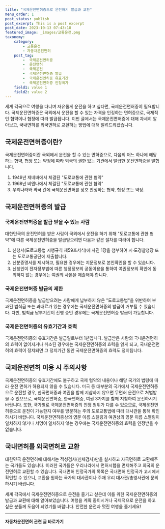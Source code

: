 ```yaml
---
title: "국제운전면허증으로 운전하기 발급과 교환"
menu_order: 1
post_status: publish
post_excerpt: This is a post excerpt
post_date: 2023-10-13 07:43:18
featured_image: _images/교통운전.png
taxonomy:
    category:
        - 교통운전
        - 자동차운전면허
    post_tag:
        -  국제운전면허증
        -  운전면허
        -  국제운전
        -  국제운전면허증 발급
        -  국제운전면허증 유효기간
        -  국제운전면허증 인정국가
    field1: value 1
    field2: value 2
---
```




세계 각국으로 여행을 다니며 자유롭게 운전을 하고 싶다면, 국제운전면허증이 필요합니다. 국제운전면허증은 국외에서 운전을 할 수 있는 자격을 인정하는 면허증으로, 국제적인 협약이나 협정에 따라 발급됩니다. 이번 글에서는 국제운전면허증에 대해 자세히 알아보고, 국내면허를 외국면허로 교환하는 방법에 대해 알려드리겠습니다.

## 국제운전면허증이란?

국제운전면허증이란 국외에서 운전을 할 수 있는 면허증으로, 다음의 어느 하나에 해당하는 협약, 협정 또는 약정에 따라 외국의 권한 있는 기관에서 발급한 운전면허증을 말합니다.

1. 1949년 제네바에서 체결된 "도로교통에 관한 협약"
2. 1968년 비엔나에서 체결된 "도로교통에 관한 협약"
3. 우리나라와 외국 간에 국제운전면허를 상호 인정하는 협약, 협정 또는 약정.

## 국제운전면허증의 발급

### 국제운전면허증을 발급 받을 수 있는 사람

대한민국의 운전면허를 받은 사람이 국외에서 운전을 하기 위해 "도로교통에 관한 협약"에 따른 국제운전면허증을 발급받으려면 다음과 같은 절차를 따라야 합니다.

1. 신청서(도로교통법 시행규칙 제59호서식)에 사진 1장을 첨부하여 시·도경찰청장 또는 도로교통공단에 제출합니다.
2. 신분증명서를 제시하고, 필요한 경우에는 지문정보로 본인확인을 할 수 있습니다.
3. 신청인이 전자정부법에 따른 행정정보의 공동이용을 통하여 여권정보의 확인에 동의하지 않는 경우에는 여권의 사본을 제출해야 합니다.

### 국제운전면허증 발급의 제한

국제운전면허증을 발급받으려는 사람에게 납부하지 않은 "도로교통법"을 위반하여 부과된 범칙금 또는 과태료가 있는 경우에는 국제운전면허증의 발급이 거부될 수 있습니다. 다만, 범칙금 납부기간이 진행 중인 경우에는 국제운전면허증 발급이 가능합니다.

### 국제운전면허증의 유효기간과 효력

국제운전면허증의 유효기간은 발급일로부터 1년입니다. 발급받은 사람의 국내운전면허의 효력이 없어지거나 취소된 경우에는 국제운전면허증의 효력을 잃게 되고, 국내운전면허의 효력이 정지되면 그 정지기간 동안 국제운전면허증의 효력도 정지됩니다.

## 국제운전면허 이용 시 주의사항

국제운전면허증의 유효기간에도 불구하고 국제 협약의 내용이나 해당 국가의 법령에 따라 운전 면허가 허용되지 않을 수 있습니다. 미국 등 대부분의 국가에서 국제운전면허증으로 운전할 경우, 한국면허증과 여권을 함께 지참하지 않으면 무면허 운전으로 처벌받을 수 있으므로, 국제운전면허증, 한국면허증, 여권 3가지를 함께 지참하여 운전하시기 바랍니다. 또한, 국가별로 국제운전면허증의 인정 범위가 다를 수 있으므로, 국제운전면허증으로 운전이 가능한지 여부를 방문하는 주의 도로교통법에 따라 대사관을 통해 확인하시기 바랍니다. 국제운전면허증상의 영문 이름 스펠링과 여권상의 영문 이름 스펠링이 일치하지 않거나 서명이 일치하지 않는 경우에는 국제운전면허증의 효력을 인정받을 수 없습니다.

## 국내면허를 외국면허로 교환

대한민국 운전면허에 대해서는 적성검사(신체검사)만을 실시하고 자국면허로 교환해주는 국가들도 있습니다. 이러한 국가들은 우리나라에서 면허시험을 면제해주고 외국의 운전면허로 교환할 수 있습니다. 국내면허 인정국가의 목록은 국내면허 인정국가 고시에서 확인할 수 있으니, 교환을 원하는 국가의 대사관이나 주재 우리 대사관/총영사관에 문의하시기 바랍니다.

세계 각국에서 국제운전면허증으로 운전을 즐기고 싶은데 이를 위한 국제운전면허증의 발급과 교환에 대해 알아보았습니다. 여행을 계획 중이시거나 국제적으로 운전을 하고 싶은 분들께 도움이 되었기를 바랍니다. 안전한 운전과 멋진 여행을 즐기세요!

[이미지 출처]: [링크](https://image-link)



<!-- wp:separator -->
<hr class="wp-block-separator has-alpha-channel-opacity"/>
<!-- /wp:separator -->

<!-- wp:group {"backgroundColor":"base","layout":{"type":"constrained"}} -->
<div class="wp-block-group has-base-background-color has-background"><!-- wp:paragraph {"align":"center","fontSize":"large"} -->
<p class="has-text-align-center has-large-font-size"><strong>자동차운전면허 관련 글 바로가기</strong></p>
<!-- /wp:paragraph -->


<!-- wp:latest-posts
{"categories":[{"id":2641,"count":19,"description":"","link":"https://uknowlaw.com/category/%ec%9e%90%eb%8f%99%ec%b0%a8%ec%9a%b4%ec%a0%84%eb%a9%b4%ed%97%88/","name":"자동차운전면허","slug":"자동차운전면허","taxonomy":"category","parent":0,"meta":[],"_links":{"self":[{"href":"https://uknowlaw.com/wp-json/wp/v2/categories/2641"}],"collection":[{"href":"https://uknowlaw.com/wp-json/wp/v2/categories"}],"about":[{"href":"https://uknowlaw.com/wp-json/wp/v2/taxonomies/category"}],"wp:post_type":[{"href":"https://uknowlaw.com/wp-json/wp/v2/posts?categories=2641"}],"curies":[{"name":"wp","href":"https://api.w.org/{rel}","templated":true}]}}],"postsToShow":100,"excerptLength":28,"postLayout":"grid","columns":2,"featuredImageAlign":"left","featuredImageSizeSlug":"large","fontSize":"medium"} /--></div>
<!-- /wp:group -->
